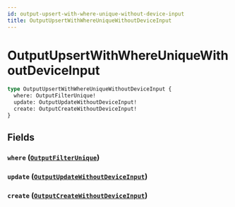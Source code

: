 ```yaml
---
id: output-upsert-with-where-unique-without-device-input
title: OutputUpsertWithWhereUniqueWithoutDeviceInput
---
```


 # OutputUpsertWithWhereUniqueWithoutDeviceInput





```graphql
type OutputUpsertWithWhereUniqueWithoutDeviceInput {
  where: OutputFilterUnique!
  update: OutputUpdateWithoutDeviceInput!
  create: OutputCreateWithoutDeviceInput!
}
```


## Fields

### `where` ([`OutputFilterUnique`](/inputs/output-filter-unique))




### `update` ([`OutputUpdateWithoutDeviceInput`](/inputs/output-update-without-device-input))




### `create` ([`OutputCreateWithoutDeviceInput`](/inputs/output-create-without-device-input))







